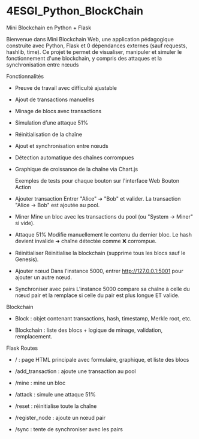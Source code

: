 # 4ESGI_Python_BlockChain
Mini Blockchain en Python + Flask

Bienvenue dans Mini Blockchain Web, une application pédagogique construite avec Python, Flask et 0 dépendances externes (sauf requests, hashlib, time).
Ce projet te permet de visualiser, manipuler et simuler le fonctionnement d'une blockchain, y compris des attaques et la synchronisation entre nœuds

Fonctionnalités
 - Preuve de travail avec difficulté ajustable
 - Ajout de transactions manuelles
 - Minage de blocs avec transactions
 - Simulation d’une attaque 51%
 - Réinitialisation de la chaîne
 - Ajout et synchronisation entre nœuds
 - Détection automatique des chaînes corrompues
 - Graphique de croissance de la chaîne via Chart.js

    Exemples de tests pour chaque bouton sur l'interface Web
Bouton	                                           Action
 - Ajouter transaction	                            Entrer "Alice" ➜ "Bob" et valider. La transaction "Alice -> Bob" est ajoutée au pool.
 - Miner	                                          Mine un bloc avec les transactions du pool (ou "System -> Miner" si vide).
 - Attaque 51%	                                    Modifie manuellement le contenu du dernier bloc. Le hash devient invalide ➜ chaîne détectée comme ❌ corrompue.
 - Réinitialiser	                                  Réinitialise la blockchain (supprime tous les blocs sauf le Genesis).
 - Ajouter nœud	                                    Dans l’instance 5000, entrer http://127.0.0.1:5001 pour ajouter un autre nœud.
 - Synchroniser avec pairs	                        L’instance 5000 compare sa chaîne à celle du nœud pair et la remplace si celle du pair est plus longue ET valide.

Blockchain
 - Block : objet contenant transactions, hash, timestamp, Merkle root, etc.

 - Blockchain : liste des blocs + logique de minage, validation, remplacement.

Flask Routes
 - / : page HTML principale avec formulaire, graphique, et liste des blocs

 - /add_transaction : ajoute une transaction au pool

 - /mine : mine un bloc

 - /attack : simule une attaque 51%

 - /reset : réinitialise toute la chaîne

 - /register_node : ajoute un nœud pair

 - /sync : tente de synchroniser avec les pairs

